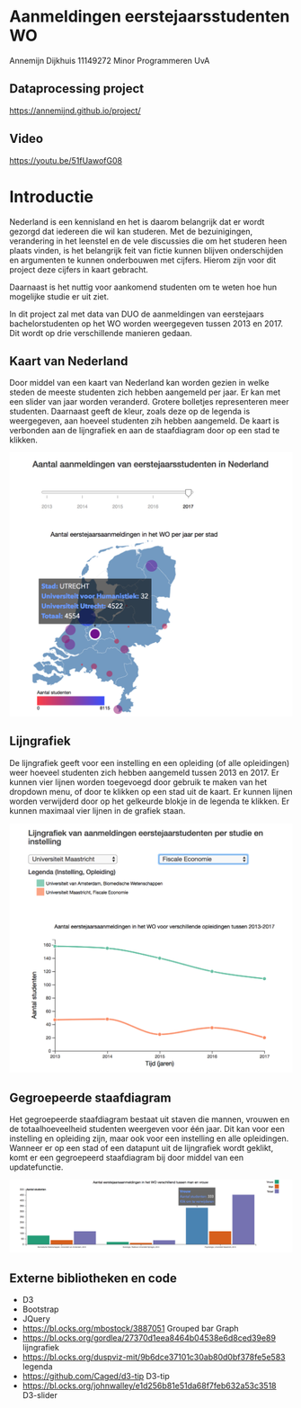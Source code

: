 # Aanmeldingen eerstejaarsstudenten WO
Annemijn Dijkhuis
11149272
Minor Programmeren UvA

## Dataprocessing project
https://annemijnd.github.io/project/

## Video
https://youtu.be/51fUawofG08

# Introductie

Nederland is een kennisland en het is daarom belangrijk dat er wordt gezorgd dat iedereen die wil kan studeren.
Met de bezuinigingen, verandering in het leenstel en de vele discussies die om het studeren heen plaats vinden,
is het belangrijk feit van fictie kunnen blijven onderschijden en argumenten te kunnen onderbouwen met cijfers.
Hierom zijn voor dit project deze cijfers in kaart gebracht.

Daarnaast is het nuttig voor aankomend studenten om te weten hoe hun mogelijke studie er uit ziet.

In dit project zal met data van DUO de aanmeldingen van eerstejaars bachelorstudenten op het WO worden weergegeven tussen 2013 en 2017. Dit wordt op drie verschillende manieren gedaan.

## Kaart van Nederland

Door middel van een kaart van Nederland kan worden gezien in welke steden de meeste studenten zich hebben aangemeld per jaar.
Er kan met een slider van jaar worden veranderd. Grotere bolletjes representeren meer studenten. Daarnaast geeft de kleur, zoals deze op de legenda is weergegeven, aan hoeveel studenten zih hebben aangemeld. De kaart is verbonden aan de lijngrafiek en aan de staafdiagram door op een stad te klikken.

![](doc/map.png)


## Lijngrafiek

De lijngrafiek geeft voor een instelling en een opleiding (of alle opleidingen) weer hoeveel studenten zich hebben aangemeld tussen 2013 en 2017. Er kunnen vier lijnen worden toegevoegd door gebruik te maken van het dropdown menu, of door te klikken op een stad uit de kaart. Er kunnen lijnen worden verwijderd door op het gelkeurde blokje in de legenda te klikken. Er kunnen maximaal vier lijnen in de grafiek staan.

![](doc/lineGraph.png)


## Gegroepeerde staafdiagram

Het gegroepeerde staafdiagram bestaat uit staven die mannen, vrouwen  en de totaalhoeveelheid studenten weergeven voor één jaar. Dit kan voor een instelling en opleiding zijn, maar ook voor een instelling en alle opleidingen. Wanneer er op een stad of een datapunt uit de lijngrafiek wordt geklikt, komt er een gegroepeerd staafdiagram bij door middel van een updatefunctie.

![](doc/barGraphs.png)

## Externe bibliotheken en code
* D3
* Bootstrap
* JQuery
* https://bl.ocks.org/mbostock/3887051 Grouped bar Graph
* https://bl.ocks.org/gordlea/27370d1eea8464b04538e6d8ced39e89 lijngrafiek
* https://bl.ocks.org/duspviz-mit/9b6dce37101c30ab80d0bf378fe5e583 legenda
* https://github.com/Caged/d3-tip D3-tip
* https://bl.ocks.org/johnwalley/e1d256b81e51da68f7feb632a53c3518 D3-slider
